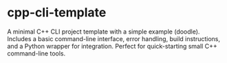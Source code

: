 # cpp-cli-template
A minimal C++ CLI project template with a simple example (doodle). Includes a basic command-line interface, error handling, build instructions, and a Python wrapper for integration. Perfect for quick-starting small C++ command-line tools.
